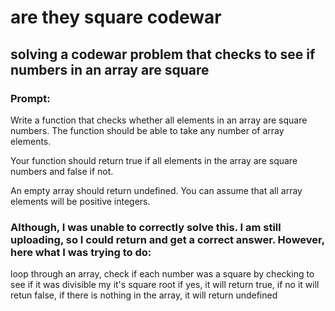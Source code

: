 # are they square codewar
## solving a codewar problem that checks to see if numbers in an array are square
### Prompt: 
Write a function that checks whether all elements in an array are square numbers. The function should be able to take any number of array elements.

Your function should return true if all elements in the array are square numbers and false if not.

An empty array should return undefined. You can assume that all array elements will be positive integers.
### Although, I was unable to correctly solve this. I am still uploading, so I could return and get a correct answer. However, here what I was trying to do:
loop through an array, check if each number was a square by checking to see if it was divisible my it's square root
if yes, it will return true, if no it will retun false, if there is nothing in the array, it will return undefined
